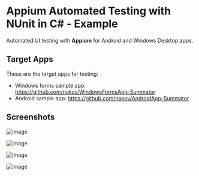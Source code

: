 # Appium Automated Testing with NUnit in C# - Example
Automated UI testing with **Appium** for Android and Windows Desktop apps.

## Target Apps

These are the target apps for testing:
  - Windows forms sample app: https://github.com/nakov/WindowsFormsApp-Summator
  - Android sample app: https://github.com/nakov/AndroidApp-Summator
  
## Screenshots

![image](https://user-images.githubusercontent.com/1689586/106152684-6a306300-6186-11eb-8437-e5c5d0cdec9c.png)

![image](https://user-images.githubusercontent.com/1689586/106153022-c5faec00-6186-11eb-9d96-9fb788175da7.png)

![image](https://user-images.githubusercontent.com/1689586/106153225-fb9fd500-6186-11eb-9c9d-5c3b56fb0080.png)

![image](https://user-images.githubusercontent.com/1689586/106153362-2427cf00-6187-11eb-8737-d4b7b8738da9.png)
